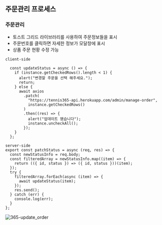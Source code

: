 ## 주문관리 프로세스

### 주문관리

- 토스트 그리드 라이브러리를 사용하여 주문정보들을 표시
- 주문번호를 클릭하면 자세한 정보가 모달창에 표시
- 상품 주문 현황 수정 가능

```
client-side

  const updateStatus = async () => {
    if (instance.getCheckedRows().length < 1) {
      alert("변경할 주문을 선택 해주세요.");
      return;
    } else {
      await axios
        .patch(
          "https://tennis365-api.herokuapp.com/admin/manage-order",
          instance.getCheckedRows()
        )
        .then((res) => {
          alert("업데이트 됐습니다");
          instance.uncheckAll();
        });
    }
  };
```

```
server-side
export const patchStatus = async (req, res) => {
  const newStatusInfo = req.body;
  const filteredArray = newStatusInfo.map((item) => {
    return (({ id, status }) => ({ id, status }))(item);
  });
  try {
    filteredArray.forEach(async (item) => {
      await updateStatus(item);
    });
    res.send();
  } catch (err) {
    console.log(err);
  }
};
```

![365-update_order](https://user-images.githubusercontent.com/79352105/136044703-50f6f59d-7ad4-4b19-9e0f-f47adb3b83d8.gif)
